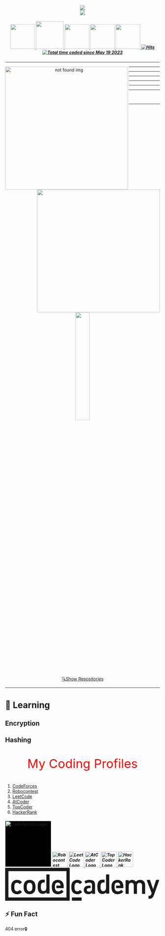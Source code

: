 <h1 align="center">
  <a href="">
    <img src="https://readme-typing-svg.herokuapp.com/?lines=Hi,+There!+👋;This+is+Maxsudbek👨‍💻&center=true&size=30&color=FF0000"><br>
    <img src="https://readme-typing-svg.herokuapp.com/?lines=;Pardayev&center=true&size=30&color=0000FF">
  </a>
</h1>

<h5 align="center">
   <a href="https://www.linkedin.com/in/maxsudbek-pardayev-798541260" title="LinkedIn Profile">
     <img width="80" src="https://img.shields.io/badge/linkedin-%230077B5.svg?style=for-the-badge&logo=linkedin&logoColor=white">
   </a>
   <a href="https://www.instagram.com/pardayev_maxsud" title="Insta Profile">
     <img width="90" src="https://img.shields.io/badge/instagram-%23E4405F.svg?style=for-the-badge&logo=Instagram&logoColor=white">
   </a>
   <a href="https://t.me/Pardayev_Maxsudbek1" title="TG Profile">
     <img width="80" src="https://img.shields.io/badge/Telegram-2CA5E0?style=for-the-badge&logo=telegram&logoColor=white">
   </a>
   <a href="https://t.me/Pardayev_Maxsudbek2" title="TG Profile">
     <img width="80" src="https://img.shields.io/badge/Telegram-2CA5E0?style=for-the-badge&logo=telegram&logoColor=white">
   </a>
   <a href="https://www.facebook.com/profile.php?id=100070846161557" title="FB Profile">
     <img width="80" src="https://img.shields.io/badge/Facebook-%231877F2.svg?style=for-the-badge&logo=Facebook&logoColor=white">
   </a>
   <a href="">
     <img alt="Hits" src="https://hits.sh/github.com/PMaxsudbek.svg?view=today-total"/>
   </a>
   <a href="">
     <img src="https://wakatime.com/badge/user/601c65c4-5a70-4304-98de-a4833f83a8f9.svg" alt="Total time coded since May 19 2023" />
   </a>
</h5>
<hr>
<p align=center>
  <div align=center>
    <a href="https://github.com/PMaxsudbek/" title="Go to Github profile">
      <img align="left" width=400 src="https://github-readme-streak-stats.herokuapp.com/?user=PMaxsudbek&theme=react&border=61dafb&hide_border=true" alt="not found img" />
    </a>
    <a href="https://github.com/PMaxsudbek/" title="Go to Github profile">
      <img align="right"  width=400 src="https://github-readme-stats.vercel.app/api?username=PMaxsudbek&show_icons=true&theme=react&border_color=61dafb&hide_border=true" />
    </a>
  </div>
</p>
<hr><hr><hr><hr><hr><hr><br><hr>
<p align=center>
  <a href="https://github.com/anuraghazra/github-readme-stats">
    <img style="width: 30%;" align="center" src="https://github-readme-stats.vercel.app/api/top-langs/?username=PMaxsudbek&hide=c%23,css,html%2b%2b,Cuda&title_color=61dafb&text_color=ffffff&icon_color=61dafb&bg_color=20232a&langs_count=8&layout=compact&border_color=61dafb&hide_border=true" />
  </a>
</p>
<div align=center>
  <a href="https://github.com/PMaxsudbek?tab=repositories">
    🔍<span>Show Repositories</span>
  </a>
</div>
<hr>
<h1>🌱 Learning</h1> 
<h2>Encryption</h2>
<h2>Hashing</h2>

<p style="color: FF0000; font-size: 40px;" align="center">
  My Coding Profiles
</p>
<ol>
  <li><a href="https://codeforces.com/">CodeForces</a></li>
  <li><a href="https://robocontest.uz/">Robocontest</a></li>
  <li><a href="https://leetcode.com/">LeetCode</a></li>
  <li><a href="https://atcoder.jp/">AtCoder</a></li>
  <li><a href="https://www.topcoder.com/">TopCoder</a></li>
  <li><a href="https://www.hackerrank.com/">HackerRank</a></li>
</ol>
<h5 align="left">
  <a href="https://codeforces.com/profile/pardayevmaxsud" title="CodeForces Profile" target="_blank">
    <img width="150" style="background-color: black;" src="https://codeforces.org/s/28664/images/codeforces-sponsored-by-ton.png" alt="CodeForces Logo">
  </a>
  <a href="https://robocontest.uz/profile/pmaxsudbek" title="Robocontest Profile" target="_blank">
    <img width="50" src="https://robocontest.uz/favicon.png" alt="Robocontest Logo">
  </a>
  <a href="https://leetcode.com/u/pardayevmahsud" title="LeetCode Profile" target="_blank">
   <img width="50" src="https://leetcode.com/static/images/LeetCode_logo_rvs.png" alt="LeetCode Logo">
  </a>
  <a href="https://atcoder.jp/users/Pardayev" title="AtCoder Profile" target="_blank">
   <img width="50" src="https://img.atcoder.jp/assets/logo.png" alt="AtCoder Logo">
  </a>
  <a href="https://profiles.topcoder.com/Pardayev" title="TopCoder Profile" target="_blank">
   <img width="50" src="https://uni-nav.topcoder.com/v1/assets/logo.min.svg" alt="TopCoder Logo">
  </a>
  <a href="https://www.hackerrank.com/profile/pardayevmahsud" title="HackerRank Profile" target="_blank">
      <img width="50" src="https://www.hackerrank.com/wp-content/uploads/2020/05/hackerrank_cursor_favicon_480px-150x150.png" alt="HackerRank Logo">
  </a>
  <a href="https://www.codecademy.com/profiles/Pardayev" title="HackerRank Profile" target="_blank">
      <svg viewBox="0 0 102 21.705" class="gamut-mmsbw8-LogoSvg ektf5w70"><title>Codecademy Logo</title><g fill="none" fill-rule="nonzero"><path fill="currentColor" d="M4.213 14.896c-.192-.562-.278-1.275-.278-2.226 0-.95.086-1.664.278-2.226.513-1.599 1.86-2.485 3.637-2.485 1.326 0 2.353.54 3.06 1.404a.18.18 0 01-.022.26L9.732 10.66c-.086.066-.192.066-.256-.043-.45-.497-.9-.778-1.626-.778-.792 0-1.39.39-1.648 1.167-.128.454-.17.973-.17 1.664 0 .692.042 1.232.192 1.686.257.756.856 1.167 1.647 1.167.727 0 1.198-.28 1.626-.778.064-.086.171-.086.257-.022l1.155 1.038c.086.065.064.173.022.26-.707.842-1.734 1.382-3.06 1.382-1.775-.021-3.145-.886-3.658-2.507zm39.704 0c-.192-.562-.278-1.275-.278-2.226 0-.95.086-1.664.278-2.226.514-1.599 1.862-2.485 3.637-2.485 1.326 0 2.375.54 3.06 1.404a.18.18 0 01-.022.26l-1.155 1.037c-.086.066-.193.066-.257-.043-.45-.497-.899-.778-1.626-.778-.791 0-1.39.39-1.647 1.167-.15.454-.193.973-.193 1.664 0 .692.043 1.232.193 1.686.257.756.856 1.167 1.647 1.167.727 0 1.198-.28 1.626-.778.064-.086.171-.086.257-.022l1.155 1.038c.086.065.064.173.022.26-.707.842-1.734 1.382-3.06 1.382-1.775-.021-3.123-.886-3.637-2.507zm46.552 2.27c-.107 0-.192-.066-.192-.195v-5.187c0-1.167-.578-1.967-1.67-1.967-1.069 0-1.69.8-1.69 1.967v5.187c0 .108-.064.195-.192.195h-1.69c-.107 0-.192-.066-.192-.195v-5.187c0-1.167-.578-1.967-1.67-1.967-1.069 0-1.69.8-1.69 1.967v5.187c0 .108-.063.195-.192.195h-1.69c-.107 0-.192-.066-.192-.195V8.348c0-.108.064-.195.192-.195h1.69c.107 0 .193.065.193.195v.648h.021c.385-.562 1.155-1.037 2.332-1.037 1.048 0 1.883.432 2.418 1.189h.021c.684-.757 1.562-1.19 2.824-1.19 2.054 0 3.209 1.427 3.209 3.35v5.685c0 .108-.064.194-.193.194l-1.647-.021zm4.228 3.177c-.108 0-.193-.066-.193-.195v-1.491c0-.108.064-.194.193-.194h.32c.707 0 1.048-.325 1.327-1.06l.257-.756-3.231-8.494c-.043-.108.043-.194.15-.194h1.818c.107 0 .193.065.214.194l1.99 5.879h.043l1.904-5.879c.043-.108.107-.194.213-.194h1.733c.108 0 .193.065.15.194l-3.337 9.401c-.77 2.14-1.498 2.81-2.974 2.81l-.577-.021zm-76.93-6.009c.15-.475.192-.908.192-1.664 0-.756-.043-1.167-.192-1.664-.257-.757-.835-1.167-1.647-1.167-.813 0-1.412.432-1.669 1.167-.15.475-.193.886-.193 1.664 0 .756.043 1.189.193 1.664.257.757.835 1.167 1.669 1.167.812.022 1.39-.41 1.647-1.167zm-5.306.562c-.192-.627-.3-1.232-.3-2.226s.087-1.578.3-2.226c.492-1.578 1.84-2.485 3.637-2.485 1.776 0 3.124.907 3.615 2.485.193.627.3 1.232.3 2.226s-.086 1.578-.3 2.226c-.491 1.578-1.84 2.485-3.615 2.485-1.775 0-3.123-.907-3.637-2.485zm43.085-6.937c2.695 0 3.68.95 3.722 3.155v5.857c0 .13-.085.195-.192.195h-1.54c-.13 0-.193-.087-.193-.195v-.648h-.022c-.406.605-1.24 1.037-2.481 1.037-1.626 0-2.974-.865-2.974-2.745 0-1.945 1.348-2.853 3.53-2.853h.728c.128 0 .192.087.192.195v1.189c0 .13-.086.194-.192.194h-.407c-1.327 0-1.904.368-1.904 1.21 0 .757.535 1.124 1.519 1.124 1.262 0 1.968-.497 1.968-1.534v-3.004c-.043-.973-.535-1.405-1.968-1.405-.984 0-1.583.281-2.011.627-.086.064-.193.043-.257-.043l-.685-1.233c-.042-.086-.021-.172.043-.237.706-.54 1.67-.886 3.124-.886zm-21.66 3.803h2.502c.065 0 .108-.043.108-.108 0-.302-.043-.54-.108-.756-.235-.735-.877-1.167-1.711-1.167-.834 0-1.498.432-1.733 1.167-.021.087-.043.173-.064.28v.044c-.064.41-.086.735-.107 1.254-.003.434.033.868.107 1.296.021.13.064.26.107.39.278.885.984 1.361 1.968 1.361 1.006 0 1.626-.367 2.075-.864.086-.109.193-.109.278-.044l1.07.973c.086.065.086.173.021.26-.77.907-2.01 1.534-3.636 1.534-1.862 0-3.188-.93-3.68-2.507-.193-.584-.321-1.276-.321-2.205 0-.93.107-1.642.3-2.226.492-1.577 1.86-2.485 3.615-2.485 1.818 0 3.145.95 3.637 2.485.214.627.3 1.254.3 2.702 0 .13-.065.194-.193.194h-4.536c-.064 0-.085-.043-.085-.086v-1.405c0-.065.043-.087.085-.087zm-4.83-7.42c.107 0 .193.064.214.107v12.319c0 .13-.085.195-.192.195h-1.69c-.128 0-.193-.087-.193-.195v-.67h-.021c-.407.605-1.134 1.06-2.332 1.06-1.498 0-2.61-.714-3.06-2.162-.234-.692-.32-1.319-.32-2.529s.107-1.837.32-2.528c.45-1.427 1.52-2.14 2.996-2.161h1.262c.043.02.064.043.064.086v1.707c0 .044-.021.087-.064.087h-.727c-.792.021-1.348.432-1.583 1.167-.129.41-.193.864-.193 1.685 0 .822.064 1.276.193 1.686.235.735.812 1.146 1.625 1.146.835 0 1.412-.39 1.648-1.146a4.85 4.85 0 00.171-1.167V4.536c0-.13.085-.195.192-.195h1.69zm44.176 7.42h2.503c.064 0 .107-.043.107-.108 0-.302-.043-.54-.107-.756-.235-.735-.877-1.167-1.712-1.167-.834 0-1.497.432-1.732 1.167a5.779 5.779 0 00-.064.28v.044c-.064.41-.086.735-.107 1.254-.003.434.033.868.106 1.296.022.13.065.26.108.39.278.885.984 1.361 1.968 1.361 1.006 0 1.626-.367 2.075-.864.086-.109.193-.109.278-.044l1.07.973c.085.065.085.173.021.26-.77.907-2.011 1.534-3.637 1.534-1.86 0-3.187-.93-3.68-2.507-.192-.584-.32-1.276-.32-2.205 0-.93.107-1.642.3-2.226.491-1.577 1.86-2.485 3.614-2.485 1.819 0 3.145.95 3.638 2.485.213.627.3 1.254.3 2.702 0 .13-.065.194-.193.194h-4.536c-.064 0-.086-.043-.086-.086v-1.405c0-.065.043-.087.086-.087zm-4.829-7.42c.107 0 .193.064.236.172v12.319c0 .13-.086.194-.193.194h-1.69c-.128 0-.192-.086-.192-.194v-.67h-.022c-.428.605-1.155 1.059-2.353 1.059-1.498 0-2.61-.713-3.06-2.161-.235-.692-.32-1.34-.32-2.55 0-1.232.107-1.86.32-2.551.45-1.426 1.54-2.14 3.017-2.161h1.24c.129 0 .193.086.193.194v1.492c0 .13-.085.194-.192.194h-.727c-.792.022-1.349.433-1.584 1.167-.128.41-.192.865-.192 1.686s.064 1.275.192 1.686c.235.756.792 1.167 1.626 1.167.835 0 1.412-.41 1.648-1.167.085-.302.15-.649.17-1.167V4.536c0-.13.086-.195.193-.195h1.69zM50.078 19.534c.295 0 .357.09.357.362v1.447c0 .294-.083.362-.357.362h-5.723c-.296 0-.358-.09-.358-.362v-1.447c0-.295.052-.362.358-.362h5.723zM0 .362C0 .109.043.043 0 0h42.208c.23 0 .272.022.358 0v21.344c0 .231-.021.275 0 .362-.086-.022-.129 0-.358 0H0v-.002l.007-.028c.006-.037-.002-.053-.006-.012L0 21.69V.361zm2.146 19.173H40.42c-.043-.043 0-.107 0-.362V2.171H2.146v17.364z"></path></g></svg>
  </a>
</h5>


## ⚡ Fun Fact
404 error🔒
